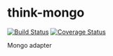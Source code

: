 # think-mongo
[![Build Status](https://travis-ci.org/thinkjs/think-mongo.svg?branch=master)](https://travis-ci.org/thinkjs/think-mongo)
[![Coverage Status](https://coveralls.io/repos/github/thinkjs/think-mongo/badge.svg?branch=master)](https://coveralls.io/github/thinkjs/think-mongo?branch=master)

Mongo adapter
